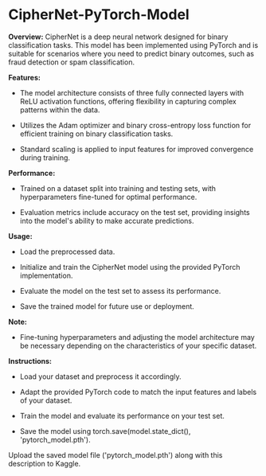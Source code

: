 # CipherNet-PyTorch-Model

**Overview:**
CipherNet is a deep neural network designed for binary classification tasks. This model has been implemented using PyTorch and is suitable for scenarios where you need to predict binary outcomes, such as fraud detection or spam classification.

**Features:**

* The model architecture consists of three fully connected layers with ReLU activation functions, offering flexibility in capturing complex patterns within the data.

* Utilizes the Adam optimizer and binary cross-entropy loss function for efficient training on binary classification tasks.

* Standard scaling is applied to input features for improved convergence during training.

**Performance:**

* Trained on a dataset split into training and testing sets, with hyperparameters fine-tuned for optimal performance.

* Evaluation metrics include accuracy on the test set, providing insights into the model's ability to make accurate predictions.

**Usage:**

* Load the preprocessed data.

* Initialize and train the CipherNet model using the provided PyTorch implementation.

* Evaluate the model on the test set to assess its performance.

* Save the trained model for future use or deployment.

**Note:**

* Fine-tuning hyperparameters and adjusting the model architecture may be necessary depending on the characteristics of your specific dataset.

**Instructions:**

* Load your dataset and preprocess it accordingly.

* Adapt the provided PyTorch code to match the input features and labels of your dataset.

* Train the model and evaluate its performance on your test set.

* Save the model using torch.save(model.state_dict(), 'pytorch_model.pth').

Upload the saved model file ('pytorch_model.pth') along with this description to Kaggle.
